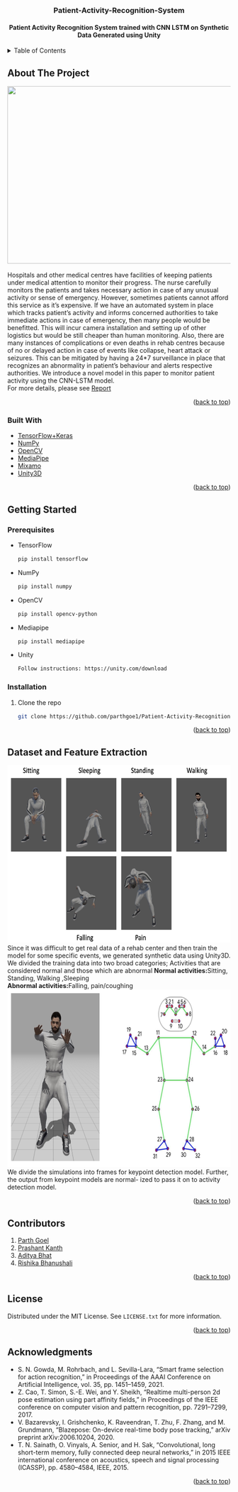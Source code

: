 <div id="top"></div>

<!-- PROJECT LOGO -->
<br />
<div align="center">
  <h3 align="center">Patient-Activity-Recognition-System</h3>
  <h4 align="center">Patient Activity Recognition System trained with CNN LSTM on Synthetic Data Generated using Unity</h4>
</div>

<!-- TABLE OF CONTENTS -->
<details>
  <summary>Table of Contents</summary>
  <ol>
    <li>
      <a href="#about-the-project">About The Project</a>
      <ul>
        <li><a href="#built-with">Built With</a></li>
      </ul>
    </li>
    <li>
      <a href="#getting-started">Getting Started</a>
      <ul>
        <li><a href="#prerequisites">Prerequisites</a></li>
        <li><a href="#installation">Installation</a></li>
      </ul>
    </li>
    <li><a href="#dataset-and-feature-extraction">Dataset and Feature Extraction</a></li>
    <li><a href="#contributions">Contributions</a></li>
    <li><a href="#license">License</a></li>
    <li><a href="#acknowledgments">Acknowledgments</a></li>
  </ol>
</details>



<!-- ABOUT THE PROJECT -->
## About The Project

<img src="/Assets/act.png" width="800" height="400">

Hospitals and other medical centres have facilities of keeping patients under medical attention to monitor their progress. The nurse carefully monitors the patients and takes necessary action in case of any unusual activity or sense of emergency. However, sometimes patients cannot afford this service as it’s expensive. If we have an automated system in place which tracks patient’s activity and informs concerned authorities to take immediate actions in case of emergency, then many people would be benefitted. This will incur camera installation and setting up of other logistics but would be still cheaper than human monitoring. Also, there are many instances of complications or even deaths in rehab centres because of no or delayed action in case of events like collapse, heart attack or seizures. This can be mitigated by having a 24*7 surveillance in place that recognizes an abnormality in patient’s behaviour and alerts respective authorities. We introduce a novel model in this paper to monitor patient activity using the CNN-LSTM model. <br/>
For more details, please see [Report](/Report/)

<p align="right">(<a href="#top">back to top</a>)</p>



### Built With

* [TensorFlow+Keras](https://www.tensorflow.org/)
* [NumPy](https://numpy.org/)
* [OpenCV](https://opencv.org/)
* [MediaPipe](https://google.github.io/mediapipe/solutions/pose.html)
* [Mixamo](https://www.mixamo.com/#/)
* [Unity3D](https://unity.com/)

<p align="right">(<a href="#top">back to top</a>)</p>



<!-- GETTING STARTED -->
## Getting Started

### Prerequisites

* TensorFlow
  ```sh
  pip install tensorflow
  ```
* NumPy
  ```sh
  pip install numpy
  ```
* OpenCV
  ```sh
  pip install opencv-python
  ```
* Mediapipe
  ```sh
  pip install mediapipe
  ```
* Unity
  ```sh
  Follow instructions: https://unity.com/download
  ```

### Installation

1. Clone the repo
   ```sh
   git clone https://github.com/parthgoe1/Patient-Activity-Recognition-System.git
   ```

<p align="right">(<a href="#top">back to top</a>)</p>

<!-- DATASET AND FEATURE EXTRACTION -->
## Dataset and Feature Extraction
<img src="/Assets/Activities.png" width="800" height="400">
Since it was difficult to get real data of a rehab center and then train the model for some specific events, we generated synthetic data using Unity3D. We divided the training data into two broad categories; Activities that are considered normal and those which are abnormal
<b>Normal activities:</b>Sitting, Standing, Walking ,Sleeping </br>
<b>Abnormal activities:</b>Falling, pain/coughing </br>
<img src="/Assets/keypoints.png" width="600" height="400">
We divide the simulations into frames for keypoint detection model. Further, the output from keypoint models are normal- ized to pass it on to activity detection model.

<p align="right">(<a href="#top">back to top</a>)</p>

<!-- CONTRIBUTIONS -->
## Contributors

1. [Parth Goel](https://github.com/parthgoe1)
2. [Prashant Kanth](https://github.com/kanthprashant)
3. [Aditya Bhat](https://github.com/adityacbhat)
3. [Rishika Bhanushali](https://github.com/rb-rishika)

<p align="right">(<a href="#top">back to top</a>)</p>



<!-- LICENSE -->
## License

Distributed under the MIT License. See `LICENSE.txt` for more information.

<p align="right">(<a href="#top">back to top</a>)</p>



<!-- ACKNOWLEDGMENTS -->
## Acknowledgments

* S. N. Gowda, M. Rohrbach, and L. Sevilla-Lara, “Smart frame selection for action recognition,” in Proceedings of the AAAI Conference on Artificial Intelligence, vol. 35, pp. 1451–1459, 2021.
* Z. Cao, T. Simon, S.-E. Wei, and Y. Sheikh, “Realtime multi-person 2d pose estimation using part affinity fields,” in Proceedings of the IEEE conference on computer vision and pattern recognition, pp. 7291–7299, 2017.
* V. Bazarevsky, I. Grishchenko, K. Raveendran, T. Zhu, F. Zhang, and M. Grundmann, “Blazepose: On-device real-time body pose tracking,” arXiv preprint arXiv:2006.10204, 2020.
* T. N. Sainath, O. Vinyals, A. Senior, and H. Sak, “Convolutional, long short-term memory, fully connected deep neural networks,” in 2015 IEEE international conference on acoustics, speech and signal processing (ICASSP), pp. 4580–4584, IEEE, 2015.

<p align="right">(<a href="#top">back to top</a>)</p>

